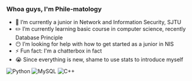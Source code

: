 ### Whoa guys, I'm Phile-matology

<!--
**Phile-matology/Phile-matology** is a ✨ _special_ ✨ repository because its `README.md` (this file) appears on your GitHub profile.
-->
- 🏫 I’m currently a junior in Network and Information Security, SJTU
- ✏️ I’m currently learning basic course in computer science, recently Database Principle
- 😶 I’m looking for help with how to get started as a junior in NIS
- ⚡ Fun fact: I'm a chatterbox in fact
- 😭 Since everything is new, shame to use stats to introduce myself

![Python](https://img.shields.io/badge/-Python-192133?style=flat-square&logo=python&logoColor=white)
![MySQL](https://img.shields.io/badge/-MySQL-192133?style=flat-square&logo=mysql&logoColor=white)
![C++](https://img.shields.io/badge/C++-192133?&style=flat-square&logo=cplusplus&logoColor=white)


